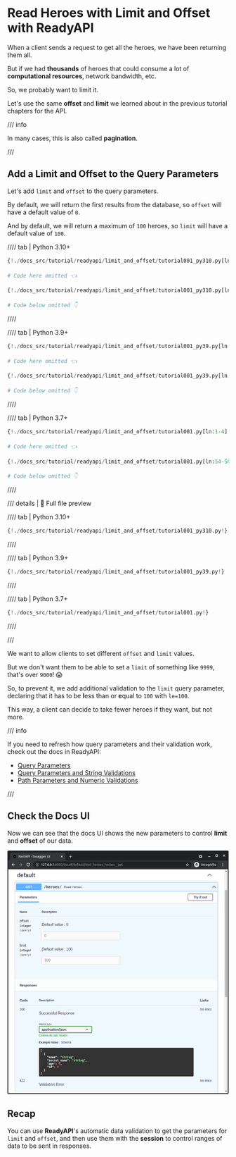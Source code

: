 # Read Heroes with Limit and Offset with ReadyAPI

When a client sends a request to get all the heroes, we have been returning them all.

But if we had **thousands** of heroes that could consume a lot of **computational resources**, network bandwidth, etc.

So, we probably want to limit it.

Let's use the same **offset** and **limit** we learned about in the previous tutorial chapters for the API.

/// info

In many cases, this is also called **pagination**.

///

## Add a Limit and Offset to the Query Parameters

Let's add `limit` and `offset` to the query parameters.

By default, we will return the first results from the database, so `offset` will have a default value of `0`.

And by default, we will return a maximum of `100` heroes, so `limit` will have a default value of `100`.

//// tab | Python 3.10+

```Python hl_lines="1  7  9"
{!./docs_src/tutorial/readyapi/limit_and_offset/tutorial001_py310.py[ln:1-2]!}

# Code here omitted 👈

{!./docs_src/tutorial/readyapi/limit_and_offset/tutorial001_py310.py[ln:52-56]!}

# Code below omitted 👇
```

////

//// tab | Python 3.9+

```Python hl_lines="3  9  11"
{!./docs_src/tutorial/readyapi/limit_and_offset/tutorial001_py39.py[ln:1-4]!}

# Code here omitted 👈

{!./docs_src/tutorial/readyapi/limit_and_offset/tutorial001_py39.py[ln:54-58]!}

# Code below omitted 👇
```

////

//// tab | Python 3.7+

```Python hl_lines="3  9  11"
{!./docs_src/tutorial/readyapi/limit_and_offset/tutorial001.py[ln:1-4]!}

# Code here omitted 👈

{!./docs_src/tutorial/readyapi/limit_and_offset/tutorial001.py[ln:54-58]!}

# Code below omitted 👇
```

////

/// details | 👀 Full file preview

//// tab | Python 3.10+

```Python
{!./docs_src/tutorial/readyapi/limit_and_offset/tutorial001_py310.py!}
```

////

//// tab | Python 3.9+

```Python
{!./docs_src/tutorial/readyapi/limit_and_offset/tutorial001_py39.py!}
```

////

//// tab | Python 3.7+

```Python
{!./docs_src/tutorial/readyapi/limit_and_offset/tutorial001.py!}
```

////

///

We want to allow clients to set different `offset` and `limit` values.

But we don't want them to be able to set a `limit` of something like `9999`, that's over `9000`! 😱

So, to prevent it, we add additional validation to the `limit` query parameter, declaring that it has to be **l**ess than or **e**qual to `100` with `le=100`.

This way, a client can decide to take fewer heroes if they want, but not more.

/// info

If you need to refresh how query parameters and their validation work, check out the docs in ReadyAPI:

* <a href="https://readyapi.khulnasoft.com/tutorial/query-params/" class="external-link" target="_blank">Query Parameters</a>
* <a href="https://readyapi.khulnasoft.com/tutorial/query-params-str-validations/" class="external-link" target="_blank">Query Parameters and String Validations</a>
* <a href="https://readyapi.khulnasoft.com/tutorial/path-params-numeric-validations/" class="external-link" target="_blank">Path Parameters and Numeric Validations</a>

///

## Check the Docs UI

Now we can see that the docs UI shows the new parameters to control **limit** and **offset** of our data.

<img class="shadow" alt="Interactive API docs UI" src="/img/tutorial/readyapi/limit-and-offset/image01.png">

## Recap

You can use **ReadyAPI**'s automatic data validation to get the parameters for `limit` and `offset`, and then use them with the **session** to control ranges of data to be sent in responses.
